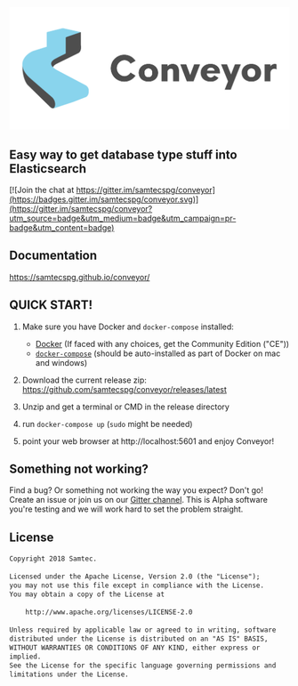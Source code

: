![conveyor logo](./docs/img/conveyor-logo.png)

## Easy way to get database type stuff into Elasticsearch

[![Join the chat at https://gitter.im/samtecspg/conveyor](https://badges.gitter.im/samtecspg/conveyor.svg)](https://gitter.im/samtecspg/conveyor?utm_source=badge&utm_medium=badge&utm_campaign=pr-badge&utm_content=badge)

## Documentation

https://samtecspg.github.io/conveyor/

## QUICK START!

1. Make sure you have Docker and `docker-compose` installed:

    * [Docker](https://docs.docker.com/engine/installation/) (If faced with any choices, get the Community Edition ("CE"))
    * [`docker-compose`](https://docs.docker.com/compose/install/) (should be auto-installed as part of Docker on mac and windows)

2. Download the current release zip: https://github.com/samtecspg/conveyor/releases/latest

3. Unzip and get a terminal or CMD in the release directory

4. run `docker-compose up` (`sudo` might be needed)

5. point your web browser at  http://localhost:5601 and enjoy Conveyor!

## Something not working?

Find a bug? Or something not working the way you expect? Don't go! Create an issue or join us on our [Gitter channel](https://gitter.im/samtecspg/conveyor). This is Alpha software you're testing and we will work hard to set the problem straight.

## License
```
Copyright 2018 Samtec.

Licensed under the Apache License, Version 2.0 (the "License");
you may not use this file except in compliance with the License.
You may obtain a copy of the License at

    http://www.apache.org/licenses/LICENSE-2.0

Unless required by applicable law or agreed to in writing, software
distributed under the License is distributed on an "AS IS" BASIS,
WITHOUT WARRANTIES OR CONDITIONS OF ANY KIND, either express or implied.
See the License for the specific language governing permissions and
limitations under the License.
```

